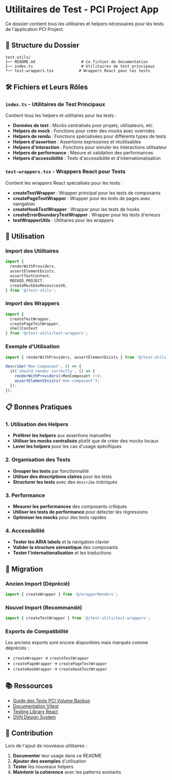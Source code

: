 # Utilitaires de Test - PCI Project App

Ce dossier contient tous les utilitaires et helpers nécessaires pour les tests de l'application PCI Project.

## 📁 Structure du Dossier

```
test-utils/
├── README.md                    # Ce fichier de documentation
├── index.ts                     # Utilitaires de test principaux
└── test-wrappers.tsx           # Wrappers React pour les tests
```

## 🛠️ Fichiers et Leurs Rôles

### `index.ts` - Utilitaires de Test Principaux
Contient tous les helpers et utilitaires pour les tests :
- **Données de test** : Mocks centralisés pour projets, utilisateurs, etc.
- **Helpers de mock** : Fonctions pour créer des mocks avec overrides
- **Helpers de rendu** : Fonctions spécialisées pour différents types de tests
- **Helpers d'assertion** : Assertions expressives et réutilisables
- **Helpers d'interaction** : Fonctions pour simuler les interactions utilisateur
- **Helpers de performance** : Mesure et validation des performances
- **Helpers d'accessibilité** : Tests d'accessibilité et d'internationalisation

### `test-wrappers.tsx` - Wrappers React pour Tests
Contient les wrappers React spécialisés pour les tests :
- **createTestWrapper** : Wrapper principal pour les tests de composants
- **createPageTestWrapper** : Wrapper pour les tests de pages avec navigation
- **createHookTestWrapper** : Wrapper pour les tests de hooks
- **createErrorBoundaryTestWrapper** : Wrapper pour les tests d'erreurs
- **testWrapperUtils** : Utilitaires pour les wrappers

## 🚀 Utilisation

### Import des Utilitaires
```typescript
import {
  renderWithProviders,
  assertElementExists,
  assertTextContent,
  MOCKED_PROJECT,
  createMockUseResourcesV6,
} from '@/test-utils';
```

### Import des Wrappers
```typescript
import { 
  createTestWrapper, 
  createPageTestWrapper,
  shellContext 
} from '@/test-utils/test-wrappers';
```

### Exemple d'Utilisation
```typescript
import { renderWithProviders, assertElementExists } from '@/test-utils';

describe('Mon Composant', () => {
  it('should render correctly', () => {
    renderWithProviders(<MonComposant />);
    assertElementExists('mon-composant');
  });
});
```

## 📋 Bonnes Pratiques

### 1. Utilisation des Helpers
- **Préférer les helpers** aux assertions manuelles
- **Utiliser les mocks centralisés** plutôt que de créer des mocks locaux
- **Lever les helpers** pour les cas d'usage spécifiques

### 2. Organisation des Tests
- **Grouper les tests** par fonctionnalité
- **Utiliser des descriptions claires** pour les tests
- **Structurer les tests** avec des `describe` imbriqués

### 3. Performance
- **Mesurer les performances** des composants critiques
- **Utiliser les tests de performance** pour détecter les régressions
- **Optimiser les mocks** pour des tests rapides

### 4. Accessibilité
- **Tester les ARIA labels** et la navigation clavier
- **Valider la structure sémantique** des composants
- **Tester l'internationalisation** et les traductions

## 🔄 Migration

### Ancien Import (Déprécié)
```typescript
import { createWrapper } from '@/wrapperRenders';
```

### Nouvel Import (Recommandé)
```typescript
import { createTestWrapper } from '@/test-utils/test-wrappers';
```

### Exports de Compatibilité
Les anciens exports sont encore disponibles mais marqués comme dépréciés :
- `createWrapper` → `createTestWrapper`
- `createPageWrapper` → `createPageTestWrapper`
- `createHookWrapper` → `createHookTestWrapper`

## 📚 Ressources

- [Guide des Tests PCI Volume Backup](../../../.cursor/testing-guidelines-pci-volume-backup.md)
- [Documentation Vitest](https://vitest.dev/)
- [Testing Library React](https://testing-library.com/docs/react-testing-library/intro/)
- [OVH Design System](https://ovh.github.io/design-system/)

## 🤝 Contribution

Lors de l'ajout de nouveaux utilitaires :
1. **Documenter** leur usage dans ce README
2. **Ajouter des exemples** d'utilisation
3. **Tester** les nouveaux helpers
4. **Maintenir la cohérence** avec les patterns existants 
